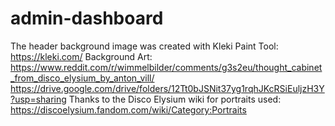 # admin-dashboard
The header background image was created with Kleki Paint Tool: https://kleki.com/
Background Art: https://www.reddit.com/r/wimmelbilder/comments/g3s2eu/thought_cabinet_from_disco_elysium_by_anton_vill/
https://drive.google.com/drive/folders/12Tt0bJSNit37yg1rqhJKcRSiEuljzH3Y?usp=sharing
Thanks to the Disco Elysium wiki for portraits used: https://discoelysium.fandom.com/wiki/Category:Portraits


